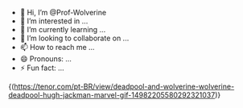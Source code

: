 - 👋 Hi, I’m @Prof-Wolverine
- 👀 I’m interested in ...
- 🌱 I’m currently learning ...
- 💞️ I’m looking to collaborate on ...
- 📫 How to reach me ...
- 😄 Pronouns: ...
- ⚡ Fun fact: ...

<!---
Prof-Wolverine/Prof-Wolverine is a ✨ special ✨ repository because its `README.md` (this file) appears on your GitHub profile.
You can click the Preview link to take a look at your changes.
--->
{(https://tenor.com/pt-BR/view/deadpool-and-wolverine-wolverine-deadpool-hugh-jackman-marvel-gif-14982205580292321037)}
